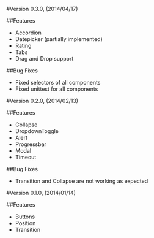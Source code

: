 #Version 0.3.0, (2014/04/17)

##Features

- Accordion
- Datepicker (partially implemented)
- Rating
- Tabs
- Drag and Drop support

##Bug Fixes

- Fixed selectors of all components
- Fixed unittest for all components

#Version 0.2.0, (2014/02/13)

##Features

- Collapse
- DropdownToggle
- Alert
- Progressbar
- Modal
- Timeout

##Bug Fixes

- Transition and Collapse are not working as expected

#Version 0.1.0, (2014/01/14)

##Features

- Buttons
- Position
- Transition

